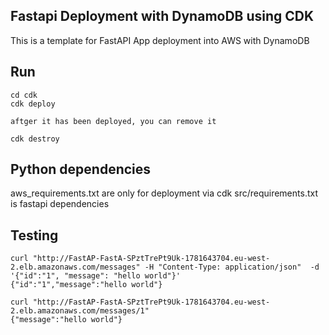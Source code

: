 ## Fastapi Deployment with DynamoDB using CDK
This is a template for FastAPI App deployment into AWS with DynamoDB


## Run
```angular2html
cd cdk
cdk deploy

aftger it has been deployed, you can remove it

cdk destroy
```
## Python dependencies

aws_requirements.txt are only for deployment via cdk
src/requirements.txt  is fastapi dependencies

## Testing
```angular2html
curl "http://FastAP-FastA-SPztTrePt9Uk-1781643704.eu-west-2.elb.amazonaws.com/messages" -H "Content-Type: application/json"  -d '{"id":"1", "message": "hello world"}'
{"id":"1","message":"hello world"}

curl "http://FastAP-FastA-SPztTrePt9Uk-1781643704.eu-west-2.elb.amazonaws.com/messages/1"
{"message":"hello world"}
```